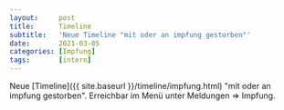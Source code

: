 ```yaml
---
layout:     post
title:      Timeline
subtitle:   'Neue Timeline "mit oder an impfung gestorben"'
date:       2021-03-05
categories: [Impfung]
tags:       [intern]
---
```

Neue [Timeline]({{ site.baseurl }}/timeline/impfung.html) "mit oder an impfung gestorben". Erreichbar im Menü unter Meldungen => Impfung.
